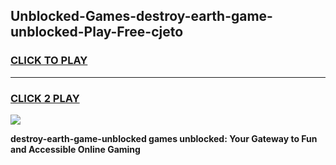 
## Unblocked-Games-destroy-earth-game-unblocked-Play-Free-cjeto
<h3>
<a href="https://premium76.site?title=destroy-earth-game-unblocked&ref=20M">CLICK TO PLAY</a></h3>
<hr>

<h3>
<a href="https://premium76.site?title=destroy-earth-game-unblocked&ref=20M">CLICK 2 PLAY</a>
  
</h3>

<a href="https://premium76.site?title=destroy-earth-game-unblocked&ref=19M"><img src="https://clearcache.store/games.png"></a>


**destroy-earth-game-unblocked games unblocked: Your Gateway to Fun and Accessible Online Gaming**
